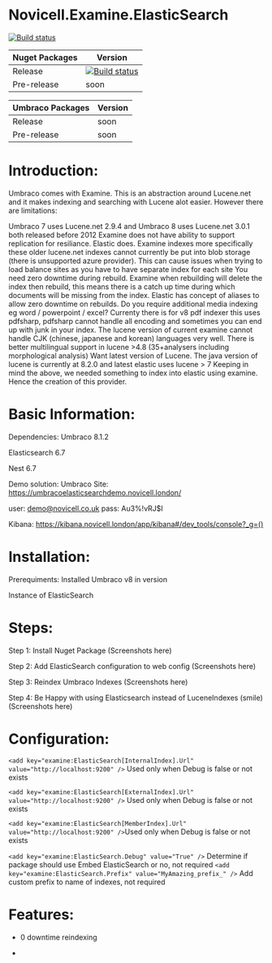# Novicell.Examine.ElasticSearch

[![Build status](https://ci.appveyor.com/api/projects/status/qrkvmx8jnxg8n2up/branch/master?svg=true)](https://ci.appveyor.com/project/bielu/novicell-examine-elasticsearch/branch/master)

| Nuget Packages | Version                                                                                                                                             |
| -------------- | --------------------------------------------------------------------------------------------------------------------------------------------------- |
| Release        | [![Build status](https://img.shields.io/nuget/vpre/Novicell.Examine.ElasticSearch)](https://www.nuget.org/packages/Novicell.Examine.ElasticSearch/) |
| Pre-release    | soon                                                                                                                                                |

| Umbraco Packages | Version |
| ---------------- | ------- |
| Release          | soon    |
| Pre-release      | soon    |

# Introduction:

Umbraco comes with Examine.  This is an abstraction around Lucene.net and it makes indexing and searching with Lucene alot easier.  However there are limitations:

Umbraco 7 uses Lucene.net 2.9.4 and Umbraco 8 uses Lucene.net 3.0.1 both released before 2012 
Examine does not have ability to support replication for resiliance. Elastic does.
Examine indexes more specifically these older lucene.net indexes cannot currently be put into blob storage (there is unsupported azure provider).  This can cause issues when trying to load balance sites as you have to have separate index for each site
You need zero downtime during rebuild. Examine when rebuilding will delete the index then rebuild, this means there is a catch up time during which documents will be missing from the index. Elastic has concept of aliases to allow zero downtime on rebuilds.
Do you require additional media indexing eg word / powerpoint / excel? Currenty there is for v8 pdf indexer this uses pdfsharp, pdfsharp cannot handle all encoding and sometimes you can end up with junk in your index.
The lucene version of current examine cannot handle CJK (chinese, japanese and korean) languages very well.  There is better multilingual support in lucene >4.8 (35+analysers including morphological analysis)
Want latest version of Lucene.  The java version of lucene is currently at 8.2.0 and latest elastic uses lucene > 7
Keeping in mind the above, we needed something to index into elastic using examine.  Hence the creation of this provider.

# Basic Information:

Dependencies:
Umbraco 8.1.2

Elasticsearch 6.7

Nest 6.7

Demo solution:
Umbraco Site:
https://umbracoelasticsearchdemo.novicell.london/

user: demo@novicell.co.uk
pass: Au3%!vRJ$I

Kibana:
https://kibana.novicell.london/app/kibana#/dev_tools/console?_g=()


# Installation:

Prerequiments:
Installed Umbraco v8 in version

Instance of ElasticSearch

# Steps:

Step 1: Install Nuget Package
(Screenshots here)

Step 2: Add ElasticSearch configuration to web config
(Screenshots here)

Step 3: Reindex Umbraco Indexes
(Screenshots here)

Step 4: Be Happy with using Elasticsearch instead of LuceneIndexes (smile) 
(Screenshots here)

# Configuration:

``<add key="examine:ElasticSearch[InternalIndex].Url" value="http://localhost:9200" />`` Used only when Debug is false or not exists

``<add key="examine:ElasticSearch[ExternalIndex].Url" value="http://localhost:9200" />`` Used only when Debug is false or not exists

``<add key="examine:ElasticSearch[MemberIndex].Url" value="http://localhost:9200" />``Used only when Debug is false or not exists

``<add key="examine:ElasticSearch.Debug" value="True" />`` Determine if package should use Embed ElasticSearch or no, not required
``<add key="examine:ElasticSearch.Prefix" value="MyAmazing_prefix_" />`` Add custom prefix to name of indexes, not required



# Features:

- 0 downtime reindexing

- 
